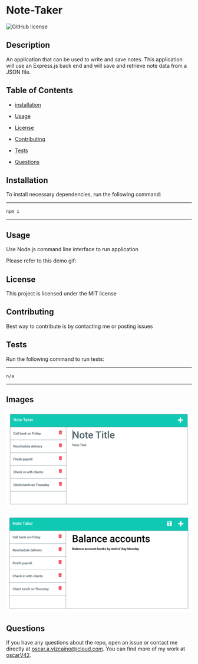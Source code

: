 # Note-Taker

![GitHub license](https://img.shields.io/badge/license-MIT-yellow.svg)

## Description

An application that can be used to write and save notes. This application will use an Express.js back
end and will save and retrieve note data from a JSON file.

## Table of Contents

- [installation](#installation)

- [Usage](#usage)

- [License](#license)

- [Contributing](#contributing)

- [Tests](#tests)

- [Questions](#questions)

## Installation

To install necessary dependencies, run the following command:

---

    npm i

---

## Usage

Use Node.js command line interface to run application

Please refer to this demo gif:

## License

This project is licensed under the MIT license

## Contributing

Best way to contribute is by contacting me or posting issues

## Tests

Run the following command to run tests:

---

    n/a

---

## Images

![ScreenShot](assets\11-express-homework-demo-01.png)

![ScreenShot2](assets\11-express-homework-demo-02.png)

## Questions

If you have any questions about the repo, open an issue or contact me directly at oscar.a.vizcaino@icloud.com. You can find more of my work at
[oscarV42](https://github.com/oscarV42/).
